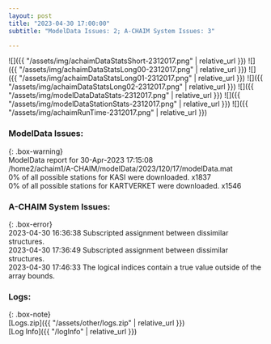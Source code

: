 ```yaml
---
layout: post
title: "2023-04-30 17:00:00"
subtitle: "ModelData Issues: 2; A-CHAIM System Issues: 3"

---
```


![]({{ "/assets/img/achaimDataStatsShort-2312017.png" | relative_url }})
![]({{ "/assets/img/achaimDataStatsLong00-2312017.png" | relative_url }})
![]({{ "/assets/img/achaimDataStatsLong01-2312017.png" | relative_url }})
![]({{ "/assets/img/achaimDataStatsLong02-2312017.png" | relative_url }})
![]({{ "/assets/img/modelDataDataStats-2312017.png" | relative_url }})
![]({{ "/assets/img/modelDataStationStats-2312017.png" | relative_url }})
![]({{ "/assets/img/achaimRunTime-2312017.png" | relative_url }})


### ModelData Issues:  
  
{: .box-warning}  
 ModelData report for 30-Apr-2023 17:15:08   
 /home2/achaim1/A-CHAIM/modelData/2023/120/17/modelData.mat   
 0% of all possible stations for KASI were downloaded. x1837   
 0% of all possible stations for KARTVERKET were downloaded. x1546   
  
### A-CHAIM System Issues:  
  
{: .box-error}  
2023-04-30 16:36:38 Subscripted assignment between dissimilar structures.  
2023-04-30 17:36:49 Subscripted assignment between dissimilar structures.  
2023-04-30 17:46:33 The logical indices contain a true value outside of the array bounds.  

### Logs:  
  
{: .box-note}  
[Logs.zip]({{ "/assets/other/logs.zip" | relative_url }})  
[Log Info]({{ "/logInfo" | relative_url }})  
